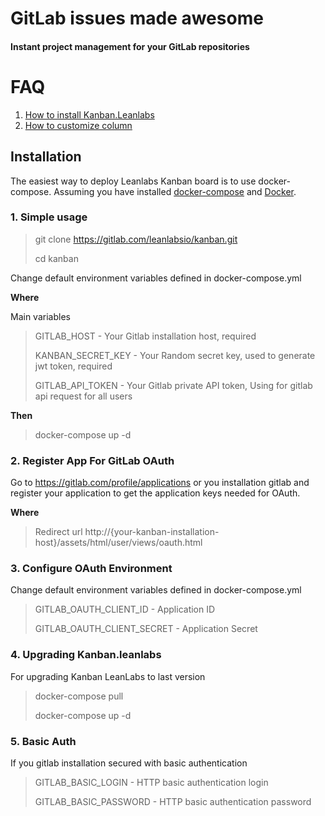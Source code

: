 
# GitLab issues made awesome

#### Instant project management for your GitLab repositories

# FAQ

1. [How to install Kanban.Leanlabs](https://gitlab.com/leanlabsio/kanban/wikis/install)
2. [How to customize column](https://gitlab.com/leanlabsio/kanban/wikis/Customizing-columns)


## Installation

The easiest way to deploy Leanlabs Kanban board is to use docker-compose. 
Assuming you have installed [docker-compose](https://docs.docker.com/compose/) and [Docker](https://www.docker.com/).

### 1. Simple usage

> git clone https://gitlab.com/leanlabsio/kanban.git
>
> cd kanban

Change default environment variables defined in docker-compose.yml 

**Where**

Main variables

> GITLAB_HOST - Your Gitlab installation host, required
>
> KANBAN_SECRET_KEY - Your Random secret key, used to generate jwt token, required
>
> GITLAB_API_TOKEN - Your Gitlab private API token, Using for gitlab api request for all users

**Then**

> docker-compose up -d

### 2. Register App For GitLab OAuth

Go to https://gitlab.com/profile/applications or you installation gitlab and register your application to get the application keys needed for OAuth.

**Where**

> Redirect url http://{your-kanban-installation-host}/assets/html/user/views/oauth.html

### 3. Configure OAuth Environment

Change default environment variables defined in docker-compose.yml 

> GITLAB_OAUTH_CLIENT_ID - Application ID
> 
> GITLAB_OAUTH_CLIENT_SECRET - Application Secret 

### 4. Upgrading Kanban.leanlabs

For upgrading Kanban LeanLabs to last version

> docker-compose pull
>
> docker-compose up -d

### 5. Basic Auth

If you gitlab installation secured with basic authentication

> GITLAB_BASIC_LOGIN - HTTP basic authentication login
>
> GITLAB_BASIC_PASSWORD -  HTTP basic authentication password

